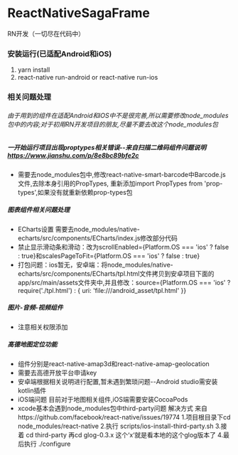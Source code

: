 # ReactNativeSagaFrame
RN开发（一切尽在代码中）
### 安装运行(已适配Android和iOS)
1.    yarn install
2.    react-native run-android or react-native run-ios 
### 相关问题处理
###### 由于用到的组件在适配Android和iOS中不是很完善,所以需要修改node_modules包中的内容;对于初用RN开发项目的朋友,尽量不要去改这个node_modules包
        
##### 一开始运行项目出现proptypes相关错误--来自扫描二维码组件问题说明 https://www.jianshu.com/p/8e8bc89bfe2c
* 需要去node_modules包中,修改react-native-smart-barcode中Barcode.js文件,去除本身引用的PropTypes,
  重新添加import PropTypes from 'prop-types',如果没有就重新依赖prop-types包
  
##### 图表组件相关问题处理
* ECharts设置 需要去node_modules/native-echarts/src/components/ECharts/index.js修改部分代码
* 禁止显示滑动条和滑动：改为scrollEnabled={Platform.OS === 'ios' ? false : true}和scalesPageToFit={Platform.OS === 'ios' ? false : true}
* 打包问题：ios暂无，安卓端：将node_modules/native-echarts/src/components/ECharts/tpl.html文件拷贝到安卓项目下面的app/src/main/assets文件夹中,并且修改：source={Platform.OS === 'ios' ? require('./tpl.html') : { uri: 'file:///android_asset/tpl.html' }}

##### 图片-音频-视频组件
* 注意相关权限添加
##### 高德地图定位功能
* 组件分别是react-native-amap3d和react-native-amap-geolocation
* 需要去高德开放平台申请key
* 安卓端根据相关说明进行配置,暂未遇到繁琐问题--Android studio需安装kotlin插件
* iOS端问题  目前对于地图相关组件,iOS端需要安装CocoaPods 
* xcode基本会遇到node_modules包中third-party问题
   解决方式 来自https://github.com/facebook/react-native/issues/19774
    1.项目根目录下cd node_modules/react-native
    2.执行 scripts/ios-install-third-party.sh
    3.接着 cd third-party 再cd glog-0.3.x  这个‘x‘就是看本地的这个glog版本了
    4.最后执行 ./configure


    

    
